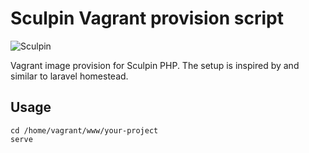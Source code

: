 Sculpin Vagrant provision script
===============

![Sculpin](https://sculpin.io/css/sculpin-mascot-jackson-large.png "Sculpin")

Vagrant image provision for Sculpin PHP. The setup is inspired by and similar to laravel homestead.

## Usage

```
cd /home/vagrant/www/your-project
serve
```
